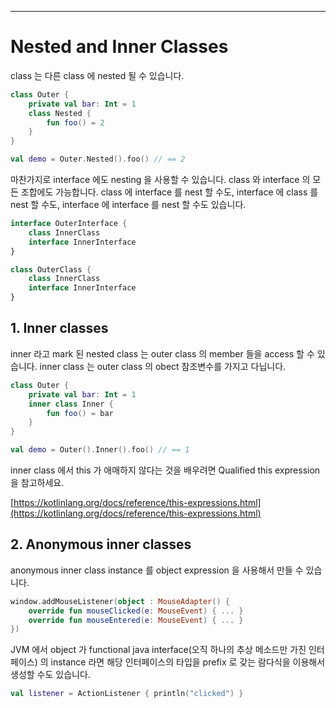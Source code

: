 ---

# Nested and Inner Classes

class 는 다른 class 에 nested 될 수 있습니다.

```kotlin
class Outer {
    private val bar: Int = 1
    class Nested {
        fun foo() = 2
    }
}

val demo = Outer.Nested().foo() // == 2
```

마찬가지로 interface 에도 nesting 을 사용할 수 있습니다. class 와 interface 의 모든 조합에도 가능합니다. class 에 interface 를 nest 할 수도, interface 에 class 를 nest 할 수도, interface 에 interface 를 nest 할 수도 있습니다.

```kotlin
interface OuterInterface {
    class InnerClass
    interface InnerInterface
}

class OuterClass {
    class InnerClass
    interface InnerInterface
}
```

## 1. Inner classes

inner 라고 mark 된 nested class 는 outer class 의 member 들을 access 할 수 있습니다. inner class 는 outer class 의 obect 참조변수를 가지고 다닙니다.

```kotlin
class Outer {
    private val bar: Int = 1
    inner class Inner {
        fun foo() = bar
    }
}

val demo = Outer().Inner().foo() // == 1
```

inner class 에서 this 가 애매하지 않다는 것을 배우려면 Qualified this expression 을 참고하세요.

[https://kotlinlang.org/docs/reference/this-expressions.html](https://kotlinlang.org/docs/reference/this-expressions.html)

## 2. Anonymous inner classes

anonymous inner class instance 를 object expression 을 사용해서 만들 수 있습니다.

```kotlin
window.addMouseListener(object : MouseAdapter() {
    override fun mouseClicked(e: MouseEvent) { ... }
    override fun mouseEntered(e: MouseEvent) { ... }
})
```

JVM 에서 object 가 functional java interface(오직 하나의 추상 메소드만 가진 인터페이스) 의 instance 라면 해당 인터페이스의 타입을 prefix 로 갖는 람다식을 이용해서 생성할 수도 있습니다.

```kotlin
val listener = ActionListener { println("clicked") }
```
